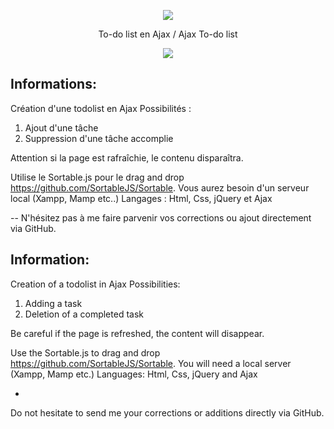 <p align="center"><img src=https://goldenmood.com/wp-content/uploads/2020/09/add-tasks-ajax-git.png></p>

<p align="center">To-do list en Ajax / Ajax To-do list</p>
<p align="center">
<a href="https://github.com/Vanille-B/add-tasks-ajax/commits/master"><img src="https://img.shields.io/github/v/release/Vanille-B/add-tasks-ajax?style=for-the-badge&logo=appveyor"></a>


## Informations:
Création d'une todolist en Ajax
Possibilités :
1) Ajout d'une tâche
2) Suppression d'une tâche accomplie

Attention si la page est rafraîchie, le contenu disparaîtra.


Utilise le Sortable.js pour le drag and drop https://github.com/SortableJS/Sortable.
Vous aurez besoin d'un serveur local (Xampp, Mamp etc..)
Langages : Html, Css, jQuery et Ajax


--
N'hésitez pas à me faire parvenir vos corrections ou ajout directement via GitHub.


## Information:
Creation of a todolist in Ajax
Possibilities:
1) Adding a task
2) Deletion of a completed task

Be careful if the page is refreshed, the content will disappear.


Use the Sortable.js to drag and drop https://github.com/SortableJS/Sortable.
You will need a local server (Xampp, Mamp etc.)
Languages: Html, Css, jQuery and Ajax


-
Do not hesitate to send me your corrections or additions directly via GitHub.

